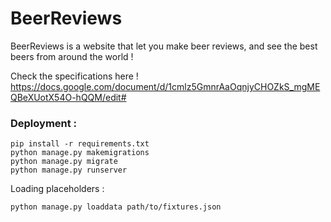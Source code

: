 # BeerReviews
BeerReviews is a website that let you make beer reviews, and see the best beers from around the world !

Check the specifications here !
https://docs.google.com/document/d/1cmlz5GmnrAaOqnjyCHOZkS_mgMEQBeXUotX54O-hQQM/edit#

### Deployment : 

```shell
pip install -r requirements.txt
python manage.py makemigrations
python manage.py migrate
python manage.py runserver
```

Loading placeholders : 
```
python manage.py loaddata path/to/fixtures.json
```
